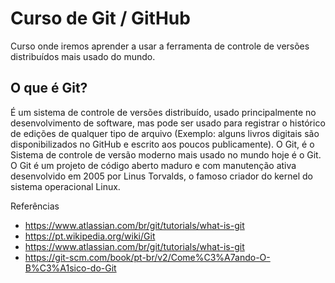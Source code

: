 # Curso de Git / GitHub
Curso onde iremos aprender a usar a ferramenta de controle de versões distribuídos mais usado do mundo.


## O que é Git?

É um sistema de controle de versões distribuído, usado principalmente no desenvolvimento de software, mas pode ser usado para registrar o histórico de edições de qualquer tipo de arquivo (Exemplo: alguns livros digitais são disponibilizados no GitHub e escrito aos poucos publicamente).
O Git, é o Sistema de controle de versão moderno mais usado no mundo hoje é o Git. O Git é um projeto de código aberto maduro e com manutenção ativa desenvolvido em 2005 por Linus Torvalds, o famoso criador do kernel do sistema operacional Linux. 




Referências
- <https://www.atlassian.com/br/git/tutorials/what-is-git>
- <https://pt.wikipedia.org/wiki/Git> 
- <https://www.atlassian.com/br/git/tutorials/what-is-git> 
- <https://git-scm.com/book/pt-br/v2/Come%C3%A7ando-O-B%C3%A1sico-do-Git>
